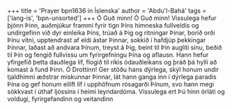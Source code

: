 +++
title = 'Prayer bpn1636 in Íslenska'
author = 'Abdu'l-Bahá'
tags = ['lang-is', 'bpn-unsorted']
+++
Ó Guð minn! Ó Guð minn! Vissulega hefur þjónn Þinn, auðmjúkur frammi fyrir tign Þíns himneska fullveldis og undirgefinn við dyr einleika Þíns, trúað á Þig og ritningar Þínar, borið orði Þínu vitni, upptendrast af eldi ástar Þinnar, sokkið í hafdjúp þekkingar Þinnar, laðast að andvara Þínum, treyst á Þig, beint til Þín augliti sínu, beðið til Þín og fengið fullvissu um fyrirgefningu Þína og aflausn. Hann hefur yfirgefið þetta dauð­lega líf, flogið til ríkis ódauðleikans og þráð þá hylli að komast á fund Þinn.
Ó Drottinn! Ger stöðu hans dýrlega, skýl honum undir tjaldhimni æðstrar miskunnar Þinnar, lát hann ganga inn í dýrlega paradís Þína og gef honum eilíft líf í upphöfnum rósagarði Þínum, svo hann megi sökkvast í úthaf ljóssins í heimi leynd­ardóma.
Vissulega ert Þú hinn örláti og voldugi, fyrir­gef­andinn og veitandinn
